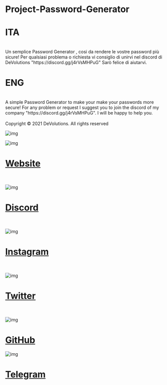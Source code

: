 # Project-Password-Generator

<h1>ITA</h1> <br>
Un semplice Password Generator , cosi da
rendere le vostre password più sicure!
Per qualsiasi problema o richiesta vi consiglio di unirvi nel discord di DeVolutions "https://discord.gg/j4rVsMHPuG"
Sarò felice di aiutarvi.

<h1>ENG</h1> <br>
A simple Password Generator to make your
make your passwords more secure!
For any problem or request I suggest you to join the discord of my company "https://discord.gg/j4rVsMHPuG".
I will be happy to help you.
<br> <br>
Copyright © 2021 DeVolutions. All rights reserved


![img](https://i.imgur.com/Lfr9B8j.png)

![img](https://imgur.com/AAIMPzC.png) 

[<h1>Website</h1>](https://www.devolutions.it/) <br>

![img](https://imgur.com/weHtzQi.png) 

[<h1>Discord</h1>](https://discord.gg/j4rVsMHPuG) <br>

![img](https://imgur.com/B1q3O3a.png) 

[<h1>Instagram</h1>](https://www.instagram.com/devolutions_ita/) <br>

![img](https://imgur.com/zZGjpte.png) 

[<h1>Twitter</h1>](https://twitter.com/DeVolutions_ita) <br>

![img](https://imgur.com/nttvTRT.png) 

[<h1>GitHub</h1>](https://github.com/DeVolutions-ita) 

![img](https://imgur.com/s1qUP6p.png) 

[<h1>Telegram</h1>](https://t.me/joinchat/RVflO-ox-NczMDFk) 
